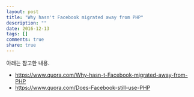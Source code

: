 ```yaml
---
layout: post
title: "Why hasn't Facebook migrated away from PHP"
description: ""
date: 2016-12-13
tags: []
comments: true
share: true
---
```


아래는 참고한 내용.

  

  * https://www.quora.com/Why-hasn-t-Facebook-migrated-away-from-PHP
  * https://www.quora.com/Does-Facebook-still-use-PHP

  

